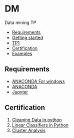 # DM
Data mining TP



<!-- START doctoc generated TOC please keep comment here to allow auto update -->
<!-- DON'T EDIT THIS SECTION, INSTEAD RE-RUN doctoc TO UPDATE -->


- [Requirements](#requirements)
- [Getting started](#getting-started)
- [TP1][TP1]
- [Certification](#Certification)
- [Examples](#examples)

<!-- END doctoc generated TOC please keep comment here to allow auto update -->



## Requirements

* [ANACONDA For windows][ANACONDA] 
* [ANACONDA][ANACONDA]
* [Jupyter][Jup]







## Certification

1. [Cleaning Data In python ][cdi]
2. [Linear Classifiers in Python][lcp]
3. [Cluster Analysis][cap]









[ANACONDA]: https://www.anaconda.com/products/individual
[Jup]: https://jupyter.org/
[TP1]: https://github.com/nevermind78/DM/tree/master/TP1
[cdi]: https://learn.datacamp.com/courses/cleaning-data-in-python
[lcp]: https://learn.datacamp.com/courses/linear-classifiers-in-python
[cap]: https://learn.datacamp.com/courses/cluster-analysis-in-python

